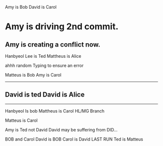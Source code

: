 Amy is Bob
David is Carol


Amy is driving 2nd commit. 
=======


Amy is creating a conflict now.
---
Hanbyeol Lee is Ted
Mattheus is Alice


ahhh random Typing to ensure an error



Matteus is Bob
Amy is Carol

--- 


David is ted
David is Alice
---
----
Hanbyeol Is bob
Mattheus is Carol 
HL/MG Branch

Matteus is Carol  

Amy is Ted not David
David may be suffering from DID...

BOB and Carol
David is BOB
Carol is David
LAST RUN 
Ted is Matteus 
